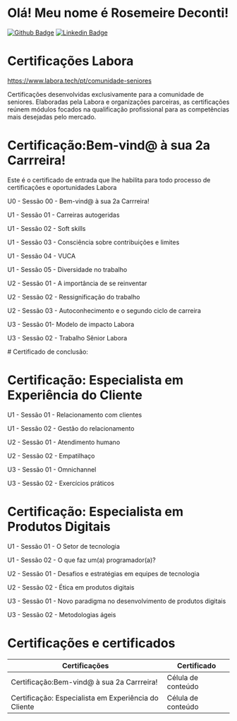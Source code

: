 # Olá! Meu nome é Rosemeire Deconti!

[![Github Badge](https://img.shields.io/badge/-Github-000?style=flat-square&logo=Github&logoColor=white&link=https://github.com/fagnerpsantos)](https://github.com/rdeconti)
[![Linkedin Badge](https://img.shields.io/badge/-LinkedIn-blue?style=flat-square&logo=Linkedin&logoColor=white&link=https://www.linkedin.com/in/rdeconti/)](https://www.linkedin.com/in/rdeconti/)

# Certificações Labora
https://www.labora.tech/pt/comunidade-seniores

Certificações desenvolvidas exclusivamente para a comunidade de seniores. Elaboradas pela Labora e organizações parceiras, as certificações reúnem módulos focados na qualificação profissional para as competências mais desejadas pelo mercado.

# Certificação:Bem-vind@ à sua 2a Carrreira!
Este é o certificado de entrada que lhe habilita para todo processo de certificações e oportunidades Labora
<p>U0 - Sessão 00 - Bem-vind@ à sua 2a Carrreira!</p>
<p>U1 - Sessão 01 - Carreiras autogeridas</p>
<p>U1 - Sessão 02 - Soft skills</p>
<p>U1 - Sessão 03 - Consciência sobre contribuições e limites</p>
<p>U1 - Sessão 04 - VUCA</p>
<p>U1 - Sessão 05 - Diversidade no trabalho</p>
<p>U2 - Sessão 01 - A importância de se reinventar</p>
<p>U2 - Sessão 02 - Ressignificação do trabalho</p>
<p>U2 - Sessão 03 - Autoconhecimento e o segundo ciclo de carreira</p>
<p>U3 - Sessão 01- Modelo de impacto Labora</p>
<p>U3 - Sessão 02 - Trabalho Sênior Labora</p>
# Certificado de conclusão: <a href="https://github.com/rdeconti/Curso-Labora/blob/main/Certificado%20de%20conclus%C3%A3o%20-%20BEM%20VINDO%20A%20SUA%20SEGUNDA%20CARREIRA.pdf" class="image fit"><img src="images/marr_pic.jpg" alt=""></a>

# Certificação: Especialista em Experiência do Cliente 
<p>U1 - Sessão 01 - Relacionamento com clientes</p>
<p>U1 - Sessão 02 - Gestão do relacionamento</p>
<p>U2 - Sessão 01 - Atendimento humano</p>
<p>U2 - Sessão 02 - Empatilhaço</p>
<p>U3 - Sessão 01 - Omnichannel</p>
<p>U3 - Sessão 02 - Exercícios práticos</p>
  
# Certificação: Especialista em Produtos Digitais
<p>U1 - Sessão 01 - O Setor de tecnologia</p>
<p>U1 - Sessão 02 - O que faz um(a) programador(a)?</p>
<p>U2 - Sessão 01 - Desafios e estratégias em equipes de tecnologia</p>
<p>U2 - Sessão 02 - Ética em produtos digitais</p>
<p>U3 - Sessão 01 - Novo paradigma no desenvolvimento de produtos digitais</p>
<p>U3 - Sessão 02 - Metodologias ágeis</p>

# Certificações e certificados

|  Certificações                                        |  Certificado        |
| ----------------------------------------------------- | ------------------- |
|  Certificação:Bem-vind@ à sua 2a Carrreira!           |  Célula de conteúdo |
|  Certificação: Especialista em Experiência do Cliente |  Célula de conteúdo |
